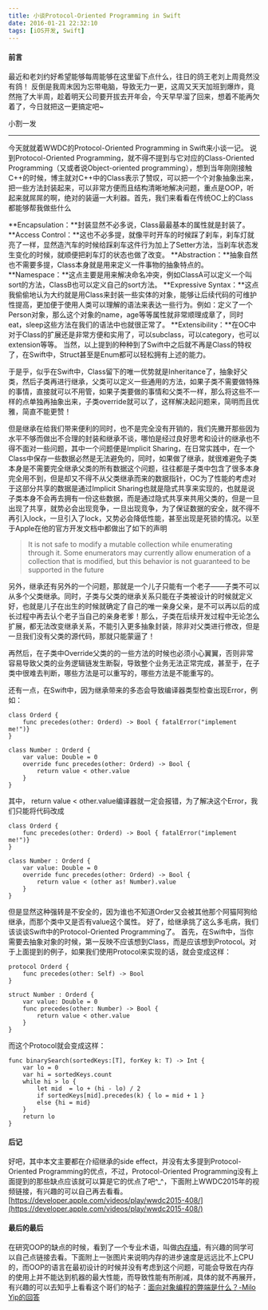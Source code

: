 ```yaml
---
title: 小谈Protocol-Oriented Programming in Swift
date: 2016-01-21 22:32:10
tags: [iOS开发, Swift]
---
```


#### 前言

最近和老刘约好希望能够每周能够在这里留下点什么，往日的鸽王老刘上周竟然没有鸽！
反倒是我周末因为忘带电脑，导致无力一更，这周又天天加班到爆炸，竟然拖了大半周，趁着明天公司要开拔去开年会，今天早早溜了回来，想着不能再欠着了，今日就把这一更搞定吧~

小割一发

---

今天就就着WWDC的Protocol-Oriented Programming in Swift来小谈一记。
说到Protocol-Oriented Programming，就不得不提到与它对应的Class-Oriented Programming（又或者说Object-oriented programming），想到当年刚刚接触C++的时候，博主就对C++中的Class表示了赞叹，可以把一个个对象抽象出来，把一些方法封装起来，可以非常方便而且结构清晰地解决问题，重点是OOP，听起来就屌屌的啊，绝对的装逼一大利器。首先，我们来看看在传统OC上的Class都能够帮我做些什么

**Encapsulation：**封装显然不必多说，Class最最基本的属性就是封装了。
**Access Control：**这也不必多提，就像平时开车的时候踩了刹车，刹车灯就亮了一样，显然造汽车的时候给踩刹车这件行为加上了Setter方法，当刹车状态发生变化的时候，就顺便把刹车灯的状态也做了改变。
**Abstraction：**抽象自然也不需要多提，Class本身就是用来定义一件事物的抽象特点的。
**Namespace：**这点主要是用来解决命名冲突，例如ClassA可以定义一个叫sort的方法，ClassB也可以定义自己的sort方法。
**Expressive Syntax：**这点我偷偷地认为大约就是用Class来封装一些实体的对象，能够让后续代码的可维护性提高，更加便于使用人类可以理解的语法来表达一些行为。例如：定义了一个Person对象，那么这个对象的name，age等等属性就非常顺理成章了，同时eat，sleep这些方法在我们的语法中也就很正常了。
**Extensibility：**在OC中对于Class的扩展还是非常方便和实用了，可以subclass，可以category，也可以extension等等。
当然，以上提到的种种到了Swift中之后就不再是Class的特权了，在Swift中，Struct甚至是Enum都可以轻松拥有上述的能力。

于是乎，似乎在Swift中，Class留下的唯一优势就是Inheritance了，抽象好父类，然后子类再进行继承，父类可以定义一些通用的方法，如果子类不需要做特殊的事情，直接就可以不用管，如果子类要做的事情和父类不一样，那么将这些不一样的点单独再抽象出来，子类override就可以了，这样解决起问题来，简明而且优雅，简直不能更赞！

但是继承在给我们带来便利的同时，也不是完全没有开销的，我们先撇开那些因为水平不够而做出不合理的封装和继承不谈，哪怕是经过良好思考和设计的继承也不得不面对一些问题，其中一个问题便是Implicit Sharing，在日常实践中，在一个Class中保存一些数据必然是无法避免的，同时，如果做了继承，就很难避免子类本身是不需要完全继承父类的所有数据这个问题，往往都是子类中包含了很多本身完全用不到，但是却又不得不从父类继承而来的数据指针，OC为了性能的考虑对于这部分共享的数据是通过Implicit Sharing也就是隐式共享来实现的，也就是说子类本身不会再去拥有一份这些数据，而是通过隐式共享来共用父类的，但是一旦出现了共享，就势必会出现竞争，一旦出现竞争，为了保证数据的安全，就不得不再引入lock，一旦引入了lock，又势必会降低性能，甚至出现是死锁的情况。以至于Apple在他的官方开发文档中都做出了如下的声明

> It is not safe to modify a mutable collection while enumerating through it. Some enumerators may currently allow enumeration of a collection that is modified, but this behavior is not guaranteed to be supported in the future

另外，继承还有另外的一个问题，那就是一个儿子只能有一个老子——子类不可以从多个父类继承。同时，子类与父类的继承关系只能在子类被设计的时候就定义好，也就是儿子在出生的时候就确定了自己的唯一亲身父亲，是不可以再以后的成长过程中再去认个老子当自己的亲身老爹！那么，子类在后续开发过程中无论怎么扩展，都无法改变继承关系，不能引入更多抽象封装，除非对父类进行修改，但是一旦我们没有父类的源代码，那就只能蒙逼了！

再然后，在子类中Override父类的的一些方法的时候也必须小心翼翼，否则非常容易导致父类的业务逻辑链发生断裂，导致整个业务无法正常完成，甚至于，在子类中很难去判断，哪些方法是可以重写的，哪些方法是不能重写的。

还有一点，在Swift中，因为继承带来的多态会导致编译器类型检查出现Error，例如：

```
class Orderd {
    func precedes(other: Orderd) -> Bool { fatalError("implement me!")}
}

class Number : Orderd {
    var value: Double = 0
    override func precedes(other: Orderd) -> Bool {
        return value < other.value
    }
}
```

其中， return value < other.value编译器就一定会报错，为了解决这个Error，我们只能将代码改成

```
class Orderd {
    func precedes(other: Orderd) -> Bool { fatalError("implement me!")}
}

class Number : Orderd {
    var value: Double = 0
    override func precedes(other: Orderd) -> Bool {
        return value < (other as! Number).value
    }
}
```

但是显然这种强转是不安全的，因为谁也不知道Order又会被其他那个阿猫阿狗给继承，而那个类中又是否有value这个属性。 好了，给继承挑了这么多毛病，我们该谈谈Swift中的Protocol-Oriented Programming了。 首先，在Swift中，当你需要去抽象对象的时候，第一反映不应该想到Class，而是应该想到Protocol。对于上面提到的例子，如果我们使用Protocol来实现的话，就会变成这样：

```
protocol Orderd {
    func precedes(other: Self) -> Bool
}

struct Number : Orderd {
    var value: Double = 0
    func precedes(other: Number) -> Bool {
        return value < other.value
    }
}
```

而这个Protocol就会变成这样：

```
func binarySearch(sortedKeys:[T], forKey k: T) -> Int {
    var lo = 0
    var hi = sortedKeys.count
    while hi > lo {
        let mid  = lo + (hi - lo) / 2
        if sortedKeys[mid].precedes(k) { lo = mid + 1 }
        else {hi = mid}
    }
    return lo
}
```

#### 后记

好吧，其中本文主要都在介绍继承的side effect，并没有太多提到Protocol-Oriented Programming的优点，不过，Protocol-Oriented Programming没有上面提到的那些缺点应该就可以算是它的优点了吧^_^，下面附上WWDC2015年的视频链接，有兴趣的可以自己再去看看。
[https://developer.apple.com/videos/play/wwdc2015-408/](https://developer.apple.com/videos/play/wwdc2015-408/)

#### 最后的最后

在研究OOP的缺点的时候，看到了一个专业术语，叫做[内存墙](https://baike.baidu.com/item/内存墙)，有兴趣的同学可以自己点链接去看。下面附上一张图片来说明内存的进步速度是远远比不上CPU的，而OOP的语言在最初设计的时候并没有考虑到这个问题，可能会导致在内存的使用上并不能达到机器的最大性能，而导致性能有所削减，具体的就不再展开，有兴趣的可以去知乎上看看这个哥们的帖子：[面向对象编程的弊端是什么？-Milo Yip的回答](https://www.zhihu.com/question/20275578/answer/27046327)